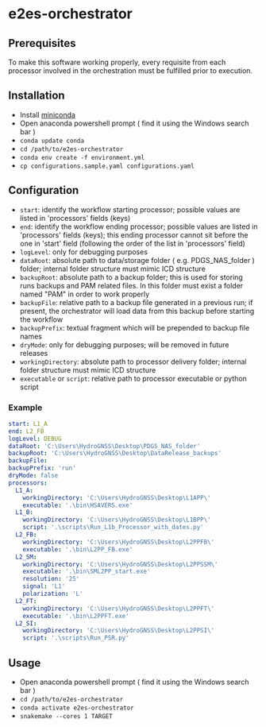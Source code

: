 # e2es-orchestrator

## Prerequisites

To make this software working properly, every requisite from each processor involved in the orchestration must be fulfilled prior to execution.

## Installation

- Install [miniconda](https://docs.conda.io/en/latest/miniconda.html)
- Open anaconda powershell prompt ( find it using the Windows search bar )
- `conda update conda`
- `cd /path/to/e2es-orchestrator`
- `conda env create -f environment.yml`
- `cp configurations.sample.yaml configurations.yaml`

## Configuration

- `start`: identify the workflow starting processor; possible values are listed in 'processors' fields (keys)
- `end`: identify the workflow ending processor; possible values are listed in 'processors' fields (keys); this ending processor cannot sit before the one in 'start' field  (following the order of the list in 'processors' field)
- `logLevel`: only for debugging purposes
- `dataRoot`: absolute path to data/storage folder ( e.g. PDGS_NAS_folder ) folder; internal folder structure must mimic ICD structure
- `backupRoot`: absolute path to a backup folder; this is used for storing runs backups and PAM related files. In this folder must exist a folder named "PAM" in order to work properly
- `backupFile`: relative path to a backup file generated in a previous run; if present, the orchestrator will load data from this backup before starting the workflow
- `backupPrefix`: textual fragment which will be prepended to backup file names
- `dryMode`: only for debugging purposes; will be removed in future releases
- `workingDirectory`: absolute path to processor delivery folder; internal folder structure must mimic ICD structure 
- `executable` or `script`: relative path to processor executable or python script

### Example
```yaml
start: L1_A 
end: L2_FB
logLevel: DEBUG
dataRoot: 'C:\Users\HydroGNSS\Desktop\PDGS_NAS_folder' 
backupRoot: 'C:\Users\HydroGNSS\Desktop\DataRelease_backups' 
backupFile: 
backupPrefix: 'run'
dryMode: false
processors:
  L1_A: 
    workingDirectory: 'C:\Users\HydroGNSS\Desktop\L1APP\' 
    executable: '.\bin\HSAVERS.exe' 
  L1_B:
    workingDirectory: 'C:\Users\HydroGNSS\Desktop\L1BPP\'
    script: '.\scripts\Run_L1b_Processor_with_dates.py'
  L2_FB: 
    workingDirectory: 'C:\Users\HydroGNSS\Desktop\L2PPFB\'
    executable: '.\bin\L2PP_FB.exe'
  L2_SM:
    workingDirectory: 'C:\Users\HydroGNSS\Desktop\L2PPSSM\'
    executable: '.\bin\SML2PP_start.exe'
    resolution: '25'
    signal: 'L1'
    polarization: 'L'
  L2_FT:
    workingDirectory: 'C:\Users\HydroGNSS\Desktop\L2PPFT\'
    executable: '.\bin\L2PPFT.exe'
  L2_SI:
    workingDirectory: 'C:\Users\HydroGNSS\Desktop\L2PPSI\'
    script: '.\scripts\Run_PSR.py'
```

## Usage 
- Open anaconda powershell prompt ( find it using the Windows search bar )
- `cd /path/to/e2es-orchestrator`
- `conda activate e2es-orchestrator`
- `snakemake --cores 1 TARGET`


